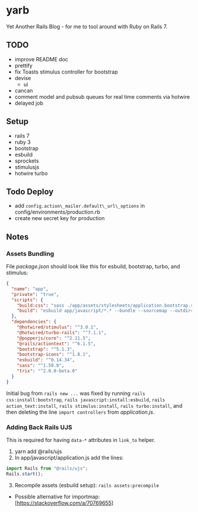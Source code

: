 # yarb
Yet Another Rails Blog - for me to tool around with Ruby on Rails 7.

## TODO
 - improve README doc
 - prettify
 - fix Toasts stimulus controller for bootstrap
 - devise
   + ui
 - cancan
 - comment model and pubsub queues for real time comments via hotwire
 - delayed job

## Setup
 - rails 7
 - ruby 3
 - bootstrap
 - esbuild
 - sprockets
 - stimulusjs
 - hotwire turbo

## Todo Deploy
 - add `config.action\_mailer.default\_url\_options` in config/environments/production.rb
 - create new secret key for production

## Notes

### Assets Bundling
File _package.json_ should look like this for esbuild, bootstrap, turbo, and stimulus:
```json
{
  "name": "app",
  "private": "true",
  "scripts": {
    "build:css": "sass ./app/assets/stylesheets/application.bootstrap.scss ./app/assets/builds/application.css --no-source-map --load-path=node_modules",
    "build": "esbuild app/javascript/*.* --bundle --sourcemap --outdir=app/assets/builds"
  },
  "dependencies": {
    "@hotwired/stimulus": "^3.0.1",
    "@hotwired/turbo-rails": "^7.1.1",
    "@popperjs/core": "^2.11.5",
    "@rails/actiontext": "^6.1.5",
    "bootstrap": "^5.1.3",
    "bootstrap-icons": "^1.8.1",
    "esbuild": "^0.14.34",
    "sass": "^1.50.0",
    "trix": "^2.0.0-beta.0"
  }
}
```
Initial bug from `rails new ...` was fixed by running `rails css:install:bootstrap`, `rails javascript:install:esbuild`, `rails action_text:install`, `rails stimulus:install`, `rails turbo:install`, and then deleting the line `import controllers` from _application.js_.

### Adding Back Rails UJS
This is required for having `data-*` attributes in `link_to` helper.
1. yarn add @rails/ujs
2. In app/javascript/application.js add the lines:
```js
import Rails from "@rails/ujs";
Rails.start();
```
3. Recompile assets (esbuild setup): `rails assets:precompile`
  - Possible alternative for importmap: [https://stackoverflow.com/a/70769655]
